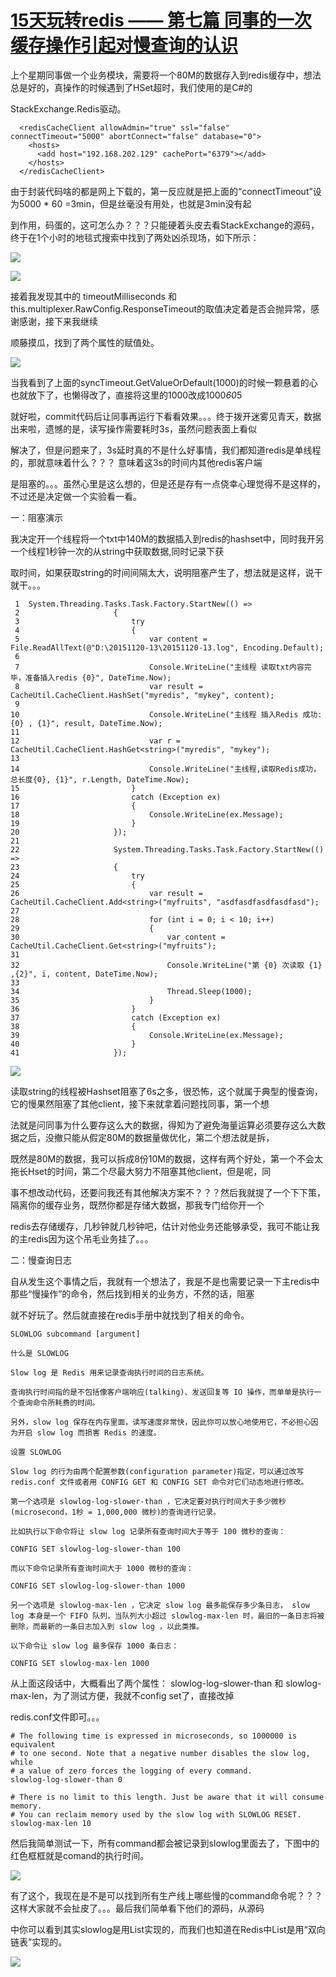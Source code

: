 # [15天玩转redis —— 第七篇 同事的一次缓存操作引起对慢查询的认识][0] 


上个星期同事做一个业务模块，需要将一个80M的数据存入到redis缓存中，想法总是好的，真操作的时候遇到了HSet超时，我们使用的是C#的

StackExchange.Redis驱动。

      <redisCacheClient allowAdmin="true" ssl="false" connectTimeout="5000" abortConnect="false" database="0">
        <hosts>
          <add host="192.168.202.129" cachePort="6379"></add>
        </hosts>
      </redisCacheClient>

由于封装代码啥的都是网上下载的，第一反应就是把上面的“connectTimeout”设为5000 * 60 =3min，但是丝毫没有用处，也就是3min没有起

到作用，码蛋的，这可怎么办？？？只能硬着头皮去看StackExchange的源码，终于在1个小时的地毯式搜索中找到了两处凶杀现场，如下所示：

![][1]

![][2]

接着我发现其中的 timeoutMilliseconds 和 this.multiplexer.RawConfig.ResponseTimeout的取值决定着是否会抛异常，感谢感谢，接下来我继续

顺藤摸瓜，找到了两个属性的赋值处。

![][3]

当我看到了上面的syncTimeout.GetValueOrDefault(1000)的时候一颗悬着的心也就放下了，也懒得改了，直接将这里的1000改成1000*60*5

就好啦，commit代码后让同事再运行下看看效果。。。终于拨开迷雾见青天，数据出来啦，遗憾的是，读写操作需要耗时3s，虽然问题表面上看似

解决了，但是问题来了，3s延时真的不是什么好事情，我们都知道redis是单线程的，那就意味着什么？？？ 意味着这3s的时间内其他redis客户端

是阻塞的。。。虽然心里是这么想的，但是还是存有一点侥幸心理觉得不是这样的，不过还是决定做一个实验看一看。

一：阻塞演示

我决定开一个线程将一个txt中140M的数据插入到redis的hashset中，同时我开另一个线程1秒钟一次的从string中获取数据,同时记录下获

取时间，如果获取string的时间间隔太大，说明阻塞产生了，想法就是这样，说干就干。。。

 


     1  System.Threading.Tasks.Task.Factory.StartNew(() =>
     2                     {
     3                         try
     4                         {
     5                             var content = File.ReadAllText(@"D:\20151120-13\20151120-13.log", Encoding.Default);
     6 
     7                             Console.WriteLine("主线程 读取txt内容完毕，准备插入redis {0}", DateTime.Now);
     8                             var result = CacheUtil.CacheClient.HashSet("myredis", "mykey", content);
     9 
    10                             Console.WriteLine("主线程 插入Redis 成功:{0} , {1}", result, DateTime.Now);
    11 
    12                             var r = CacheUtil.CacheClient.HashGet<string>("myredis", "mykey");
    13 
    14                             Console.WriteLine("主线程,读取Redis成功，总长度{0}, {1}", r.Length, DateTime.Now);
    15                         }
    16                         catch (Exception ex)
    17                         {
    18                             Console.WriteLine(ex.Message);
    19                         }
    20                     });
    21 
    22                     System.Threading.Tasks.Task.Factory.StartNew(() =>
    23                     {
    24                         try
    25                         {
    26                             var result = CacheUtil.CacheClient.Add<string>("myfruits", "asdfasdfasdfasdfasd");
    27 
    28                             for (int i = 0; i < 10; i++)
    29                             {
    30                                 var content = CacheUtil.CacheClient.Get<string>("myfruits");
    31 
    32                                 Console.WriteLine("第 {0} 次读取 {1} ,{2}", i, content, DateTime.Now);
    33 
    34                                 Thread.Sleep(1000);
    35                             }
    36                         }
    37                         catch (Exception ex)
    38                         {
    39                             Console.WriteLine(ex.Message);
    40                         }
    41                     });


![][4]

读取string的线程被Hashset阻塞了6s之多，很恐怖，这个就属于典型的慢查询，它的慢果然阻塞了其他client，接下来就拿着问题找同事，第一个想

法就是问同事为什么要存这么大的数据，得知为了避免海量运算必须要存这么大数据之后，没撤只能从假定80M的数据量做优化，第二个想法就是拆，

既然是80M的数据，我可以拆成8份10M的数据，这样有两个好处，第一个不会太拖长Hset的时间，第二个尽最大努力不阻塞其他client，但是呢，同

事不想改动代码，还要问我还有其他解决方案不？？？然后我就提了一个下下策，隔离你的缓存业务，既然你都是存储大数据，那我专门给你开一个

redis去存储缓存，几秒钟就几秒钟吧，估计对他业务还能够承受，我可不能让我的主redis因为这个吊毛业务挂了。。。

二：慢查询日志

自从发生这个事情之后，我就有一个想法了，我是不是也需要记录一下主redis中那些“慢操作”的命令，然后找到相关的业务方，不然的话，阻塞

就不好玩了。然后就直接在redis手册中就找到了相关的命令。

 


    SLOWLOG subcommand [argument]
    
    什么是 SLOWLOG
    
    Slow log 是 Redis 用来记录查询执行时间的日志系统。
    
    查询执行时间指的是不包括像客户端响应(talking)、发送回复等 IO 操作，而单单是执行一个查询命令所耗费的时间。
    
    另外，slow log 保存在内存里面，读写速度非常快，因此你可以放心地使用它，不必担心因为开启 slow log 而损害 Redis 的速度。
    
    设置 SLOWLOG
    
    Slow log 的行为由两个配置参数(configuration parameter)指定，可以通过改写 redis.conf 文件或者用 CONFIG GET 和 CONFIG SET 命令对它们动态地进行修改。
    
    第一个选项是 slowlog-log-slower-than ，它决定要对执行时间大于多少微秒(microsecond，1秒 = 1,000,000 微秒)的查询进行记录。
    
    比如执行以下命令将让 slow log 记录所有查询时间大于等于 100 微秒的查询：
    
    CONFIG SET slowlog-log-slower-than 100
    
    而以下命令记录所有查询时间大于 1000 微秒的查询：
    
    CONFIG SET slowlog-log-slower-than 1000
    
    另一个选项是 slowlog-max-len ，它决定 slow log 最多能保存多少条日志， slow log 本身是一个 FIFO 队列，当队列大小超过 slowlog-max-len 时，最旧的一条日志将被删除，而最新的一条日志加入到 slow log ，以此类推。
    
    以下命令让 slow log 最多保存 1000 条日志：
    
    CONFIG SET slowlog-max-len 1000


从上面这段话中，大概看出了两个属性： slowlog-log-slower-than 和 slowlog-max-len，为了测试方便，我就不config set了，直接改掉

redis.conf文件即可。。。

 


    # The following time is expressed in microseconds, so 1000000 is equivalent
    # to one second. Note that a negative number disables the slow log, while
    # a value of zero forces the logging of every command.
    slowlog-log-slower-than 0
    
    # There is no limit to this length. Just be aware that it will consume memory.
    # You can reclaim memory used by the slow log with SLOWLOG RESET.
    slowlog-max-len 10


然后我简单测试一下，所有command都会被记录到slowlog里面去了，下图中的红色框框就是comand的执行时间。

![][5]

有了这个，我现在是不是可以找到所有生产线上哪些慢的command命令呢？？？这样大家就不会扯皮了。。。最后我们简单看下他们的源码，从源码

中你可以看到其实slowlog是用List实现的，而我们也知道在Redis中List是用“双向链表”实现的。

![][6]

[0]: http://www.cnblogs.com/huangxincheng/p/4987962.html
[1]: http://images2015.cnblogs.com/blog/214741/201511/214741-20151123083148030-1103296130.png
[2]: http://images2015.cnblogs.com/blog/214741/201511/214741-20151123083227686-522761406.png
[3]: http://images2015.cnblogs.com/blog/214741/201511/214741-20151123083631248-1971732589.png
[4]: http://images2015.cnblogs.com/blog/214741/201511/214741-20151123085157998-1355115640.png
[5]: http://images2015.cnblogs.com/blog/214741/201511/214741-20151123113740905-2131310311.png
[6]: http://images2015.cnblogs.com/blog/214741/201511/214741-20151123114231483-1599166996.png